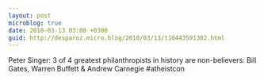 ```yaml
---
layout: post
microblog: true
date: 2010-03-13 03:00 +0300
guid: http://desparoz.micro.blog/2010/03/13/t10443591302.html
---
```

Peter Singer: 3 of 4 greatest philanthropists in history are non-believers: Bill Gates, Warren Buffett &amp; Andrew Carnegie #atheistcon
